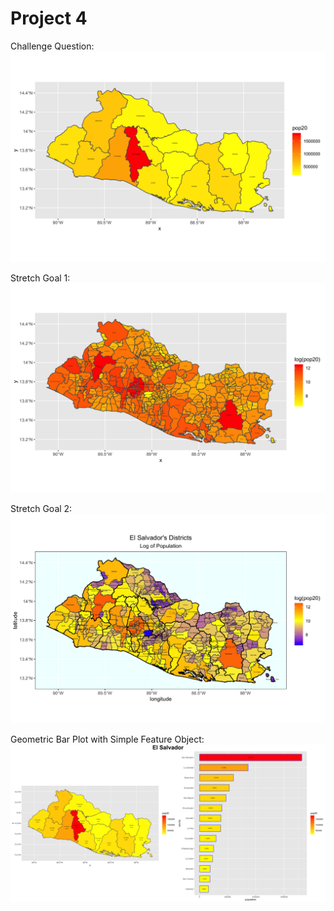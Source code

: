 # Project 4

Challenge Question: 
![](slv_sf_adm1.png)

Stretch Goal 1: 
![](slv_sf_adm2.png)

Stretch Goal 2:
![](ggplotslv_adm2.png)

Geometric Bar Plot with Simple Feature Object:
![](elsalvador.png)
